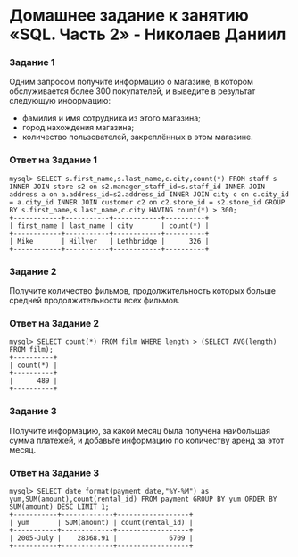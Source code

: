 # Домашнее задание к занятию «SQL. Часть 2» - Николаев Даниил

### Задание 1

Одним запросом получите информацию о магазине, в котором обслуживается более 300 покупателей, и выведите в результат следующую информацию: 
- фамилия и имя сотрудника из этого магазина;
- город нахождения магазина;
- количество пользователей, закреплённых в этом магазине.

### Ответ на Задание 1

```
mysql> SELECT s.first_name,s.last_name,c.city,count(*) FROM staff s INNER JOIN store s2 on s2.manager_staff_id=s.staff_id INNER JOIN address a on a.address_id=s2.address_id INNER JOIN city c on c.city_id = a.city_id INNER JOIN customer c2 on c2.store_id = s2.store_id GROUP BY s.first_name,s.last_name,c.city HAVING count(*) > 300;
+------------+-----------+------------+----------+
| first_name | last_name | city       | count(*) |
+------------+-----------+------------+----------+
| Mike       | Hillyer   | Lethbridge |      326 |
+------------+-----------+------------+----------+
```

### Задание 2

Получите количество фильмов, продолжительность которых больше средней продолжительности всех фильмов.

### Ответ на Задание 2

```
mysql> SELECT count(*) FROM film WHERE length > (SELECT AVG(length) FROM film);
+----------+
| count(*) |
+----------+
|      489 |
+----------+
```

### Задание 3

Получите информацию, за какой месяц была получена наибольшая сумма платежей, и добавьте информацию по количеству аренд за этот месяц.

### Ответ на Задание 3

```
mysql> SELECT date_format(payment_date,"%Y-%M") as yum,SUM(amount),count(rental_id) FROM payment GROUP BY yum ORDER BY SUM(amount) DESC LIMIT 1;
+-----------+-------------+------------------+
| yum       | SUM(amount) | count(rental_id) |
+-----------+-------------+------------------+
| 2005-July |    28368.91 |             6709 |
+-----------+-------------+------------------+
```

